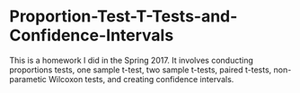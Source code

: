 # Proportion-Test-T-Tests-and-Confidence-Intervals
This is a homework I did in the Spring 2017. It involves conducting proportions tests, one sample t-test, two sample t-tests, paired t-tests, non-parametic Wilcoxon tests, and creating confidence intervals. 
